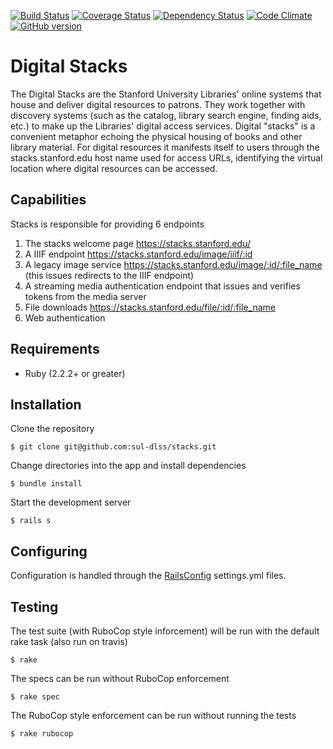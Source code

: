 [![Build Status](https://travis-ci.org/sul-dlss/stacks.svg?branch=master)](https://travis-ci.org/sul-dlss/stacks)
[![Coverage Status](https://coveralls.io/repos/sul-dlss/stacks/badge.svg)](https://coveralls.io/r/sul-dlss/stacks)
[![Dependency Status](https://gemnasium.com/sul-dlss/stacks.svg)](https://gemnasium.com/sul-dlss/stacks)
[![Code Climate](https://codeclimate.com/github/sul-dlss/stacks/badges/gpa.svg)](https://codeclimate.com/github/sul-dlss/stacks)
[![GitHub version](https://badge.fury.io/gh/sul-dlss%2Fstacks.svg)](https://badge.fury.io/gh/sul-dlss%2Fstacks)

# Digital Stacks

The Digital Stacks are the Stanford University Libraries' online systems that house and deliver digital resources to patrons. They work together with discovery systems (such as the catalog, library search engine, finding aids, etc.) to make up the Libraries' digital access services. Digital "stacks" is a convenient metaphor echoing the physical housing of books and other library material. For digital resources it manifests itself to users through the stacks.stanford.edu host name used for access URLs, identifying the virtual location where digital resources can be accessed.

## Capabilities

Stacks is responsible for providing 6 endpoints

1. The stacks welcome page https://stacks.stanford.edu/
1. A IIIF endpoint https://stacks.stanford.edu/image/iiif/:id
1. A legacy image service https://stacks.stanford.edu/image/:id/:file_name
(this issues redirects to the IIIF endpoint)
1. A streaming media authentication endpoint that issues and verifies tokens
from the media server
1. File downloads https://stacks.stanford.edu/file/:id/:file_name
1. Web authentication

## Requirements

* Ruby (2.2.2+ or greater)

## Installation

Clone the repository

    $ git clone git@github.com:sul-dlss/stacks.git

Change directories into the app and install dependencies

    $ bundle install

Start the development server

    $ rails s

## Configuring

Configuration is handled through the [RailsConfig](/railsconfig/config) settings.yml files.

## Testing

The test suite (with RuboCop style inforcement) will be run with the default rake task (also run on travis)

    $ rake

The specs can be run without RuboCop enforcement

    $ rake spec

The RuboCop style enforcement can be run without running the tests

    $ rake rubocop
